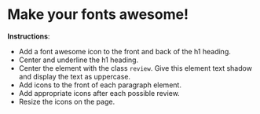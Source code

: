 # Make your fonts awesome!

**Instructions**:
* Add a font awesome icon to the front and back of the h1 heading. 
* Center and underline the h1 heading.
* Center the element with the class `review`. Give this element text shadow and display the text as uppercase.
* Add icons to the front of each paragraph element.
* Add appropriate icons after each possible review. 
* Resize the icons on the page.